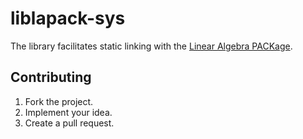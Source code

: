 # liblapack-sys

The library facilitates static linking with the [Linear Algebra PACKage][1].

## Contributing

1. Fork the project.
2. Implement your idea.
3. Create a pull request.

[1]: http://www.netlib.org/lapack/
